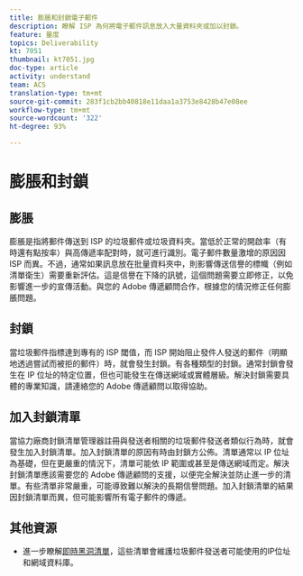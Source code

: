 ```yaml
---
title: 膨脹和封鎖電子郵件
description: 瞭解 ISP 為何將電子郵件訊息放入大量資料夾或加以封鎖。
feature: 量度
topics: Deliverability
kt: 7051
thumbnail: kt7051.jpg
doc-type: article
activity: understand
team: ACS
translation-type: tm+mt
source-git-commit: 283f1cb2bb40818e11daa1a3753e8428b47e08ee
workflow-type: tm+mt
source-wordcount: '322'
ht-degree: 93%

---
```



# 膨脹和封鎖

## 膨脹

膨脹是指將郵件傳送到 ISP 的垃圾郵件或垃圾資料夾。當低於正常的開啟率（有時還有點按率）與高傳遞率配對時，就可進行識別。電子郵件數量激增的原因因 ISP 而異。不過，通常如果訊息放在批量資料夾中，則影響傳送信譽的標幟（例如清單衛生）需要重新評估。這是信譽在下降的訊號，這個問題需要立即修正，以免影響進一步的宣傳活動。與您的 Adobe 傳遞顧問合作，根據您的情況修正任何膨脹問題。

## 封鎖

當垃圾郵件指標達到專有的 ISP 閾值，而 ISP 開始阻止發件人發送的郵件（明顯地透過嘗試而被拒的郵件）時，就會發生封鎖。有各種類型的封鎖。通常封鎖會發生在 IP 位址的特定位置，但也可能發生在傳送網域或實體層級。解決封鎖需要具體的專業知識，請連絡您的 Adobe 傳遞顧問以取得協助。

## 加入封鎖清單

當協力廠商封鎖清單管理器註冊與發送者相關的垃圾郵件發送者類似行為時，就會發生加入封鎖清單。加入封鎖清單的原因有時由封鎖方公佈。清單通常以 IP 位址為基礎，但在更嚴重的情況下，清單可能依 IP 範圍或甚至是傳送網域而定。解決封鎖清單應該需要您的 Adobe 傳遞顧問的支援，以便完全解決並防止進一步的清單。有些清單非常嚴重，可能導致難以解決的長期信譽問題。加入封鎖清單的結果因封鎖清單而異，但可能影響所有電子郵件的傳遞。

## 其他資源

* 進一步瞭解[即時黑洞清單](/help/additional-resources/blocklist-databases.md)，這些清單會維護垃圾郵件發送者可能使用的IP位址和網域資料庫。
